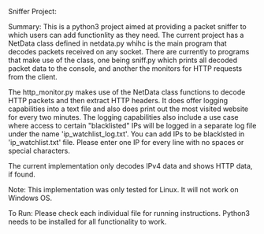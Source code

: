 Sniffer Project:

Summary:
This is a python3 project aimed at providing a packet sniffer to which users can add functionlity as they need. The current project has a NetData class defined in netdata.py whihc is the main program that decodes packets received on any socket. There are currently to programs that make use of the class, one being sniff.py which prints all decoded packet data to the console, and another the monitors for HTTP requests from the client. 

The http_monitor.py makes use of the NetData class functions to decode HTTP packets and then extract HTTP headers. It  does offer logging capabilities into a text file and also does print out the most visited website for every two minutes. The logging capabilities also include a use case where access to certain "blacklisted" IPs will be logged in a separate log file under the name 'ip_watchlist_log.txt'. You can add IPs to be blacklsted in 'ip_watchlist.txt' file. Please enter one IP for every line with no spaces or special characters.

The current implementation only decodes IPv4 data and shows HTTP data, if found.


Note: This implementation was only tested for Linux. It will not work on Windows OS.


To Run:
Please check each individual file for running instructions. Python3 needs to be installed for all functionality to work.

